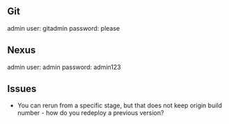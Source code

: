 ## Git
admin user: gitadmin
password: please

## Nexus 
admin user: admin
password: admin123

## Issues

* You can rerun from a specific stage, but that does not keep origin
  build number - how do you redeploy a previous version?
